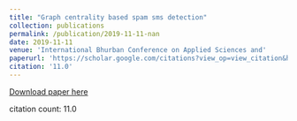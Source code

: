 ```yaml
---
title: "Graph centrality based spam sms detection"
collection: publications
permalink: /publication/2019-11-11-nan
date: 2019-11-11
venue: 'International Bhurban Conference on Applied Sciences and'
paperurl: 'https://scholar.google.com/citations?view_op=view_citation&hl=en&user=CCckbEUAAAAJ&citation_for_view=CCckbEUAAAAJ:a0OBvERweLwC'
citation: '11.0'
---
```

[Download paper here](https://scholar.google.com/citations?view_op=view_citation&hl=en&user=CCckbEUAAAAJ&citation_for_view=CCckbEUAAAAJ:a0OBvERweLwC)

citation count: 11.0